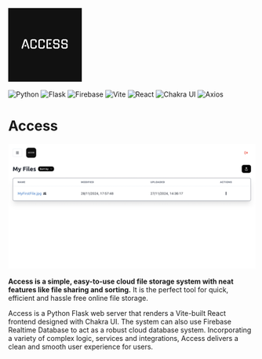 <img src="https://github.com/Prakhar896/Access/blob/revamp/assets/logo/png/logo-color.png?raw=true" alt="Access Logo" height="150px">

![Python](https://img.shields.io/badge/Python-FFD43B?style=for-the-badge&logo=python&logoColor=blue)
![Flask](https://img.shields.io/badge/Flask-000000?style=for-the-badge&logo=flask&logoColor=white)
![Firebase](https://img.shields.io/badge/firebase-ffca28?style=for-the-badge&logo=firebase&logoColor=black)
![Vite](https://img.shields.io/badge/Vite-B73BFE?style=for-the-badge&logo=vite&logoColor=FFD62E)
![React](https://img.shields.io/badge/React-20232A?style=for-the-badge&logo=react&logoColor=61DAFB)
![Chakra UI](https://img.shields.io/badge/Chakra--UI-319795?style=for-the-badge&logo=chakra-ui&logoColor=white)
![Axios](https://img.shields.io/badge/axios-671ddf?&style=for-the-badge&logo=axios&logoColor=white)

# Access

![Image](docs/img/accessHome.png)

**Access is a simple, easy-to-use cloud file storage system with neat features like file sharing and sorting.** It is the perfect tool for quick, efficient and hassle free online file storage.

Access is a Python Flask web server that renders a Vite-built React frontend designed with Chakra UI. The system can also use Firebase Realtime Database to act as a robust cloud database system. Incorporating a variety of complex logic, services and integrations, Access delivers a clean and smooth user experience for users.